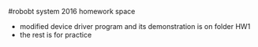 #robobt system 2016 homework space
* modified device driver program and its demonstration is on folder HW1
* the rest is for practice
